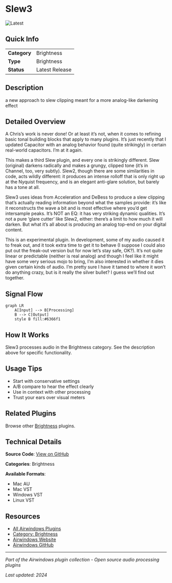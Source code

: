 # Slew3

![Latest](https://img.shields.io/badge/-Latest-10b981)

## Quick Info

| | |
|---|---|
| **Category** | Brightness |
| **Type** | Brightness |
| **Status** | Latest Release |

## Description

a new approach to slew clipping meant for a more analog-like darkening effect

## Detailed Overview

A Chris’s work is never done! Or at least it’s not, when it comes to refining basic tonal building blocks that apply to many plugins. It’s just recently that I updated Capacitor with an analog behavior found (quite strikingly) in certain real-world capacitors. I’m at it again.

This makes a third Slew plugin, and every one is strikingly different. Slew (original) darkens radically and makes a grungy, clipped tone (it’s in Channel, too, very subtly). Slew2, though there are some similarities in code, acts wildly different: it produces an intense rolloff that is only right up at the Nyquist frequency, and is an elegant anti-glare solution, but barely has a tone at all.

Slew3 uses ideas from Acceleration and DeBess to produce a slew clipping that’s actually reading information beyond what the samples provide: it’s like it reconstructs the wave a bit and is most effective where you’d get intersample peaks. It’s NOT an EQ: it has very striking dynamic qualities. It’s not a pure ‘glare cutter’ like Slew2, either: there’s a limit to how much it will darken. But what it’s all about is producing an analog top-end on your digital content.

This is an experimental plugin. In development, some of my audio caused it to freak out, and it took extra time to get it to behave (I suppose I could also put out the freak-out version but for now let’s stay safe, OK?). It’s not quite linear or predictable (neither is real analog) and though I feel like it might have some very serious mojo to bring, I’m also interested in whether it dies given certain kinds of audio. I’m pretty sure I have it tamed to where it won’t do anything crazy, but is it really the silver bullet? I guess we’ll find out together.

## Signal Flow

```mermaid
graph LR
    A[Input] --> B[Processing]
    B --> C[Output]
    style B fill:#6366f1
```

## How It Works

Slew3 processes audio in the Brightness category. See the description above for specific functionality.

## Usage Tips

- Start with conservative settings
- A/B compare to hear the effect clearly
- Use in context with other processing
- Trust your ears over visual meters


## Related Plugins

Browse other [Brightness](../categories/brightness.md) plugins.


## Technical Details

**Source Code**: [View on GitHub](https://github.com/airwindows/airwindows/tree/master/plugins/LinuxVST/src/Slew3)

**Categories**: Brightness

**Available Formats**:
- Mac AU
- Mac VST
- Windows VST
- Linux VST

## Resources

- [All Airwindows Plugins](../../README.md)
- [Category: Brightness](../categories/brightness.md)
- [Airwindows Website](https://www.airwindows.com)
- [Airwindows GitHub](https://github.com/airwindows/airwindows)

---

*Part of the Airwindows plugin collection - Open source audio processing plugins*

*Last updated: 2024*
